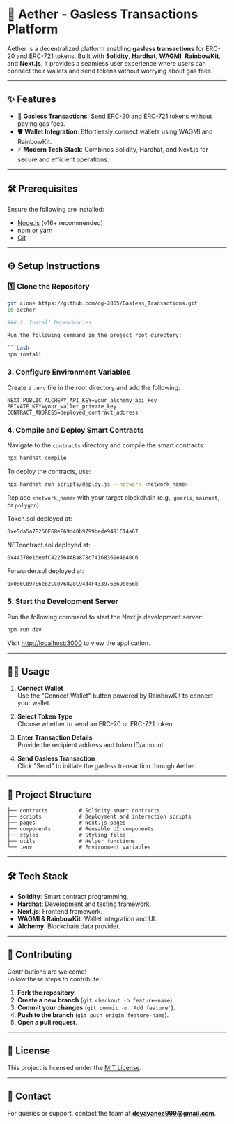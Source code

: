 # 🌌 Aether - Gasless Transactions Platform

Aether is a decentralized platform enabling **gasless transactions** for ERC-20 and ERC-721 tokens. Built with **Solidity**, **Hardhat**, **WAGMI**, **RainbowKit**, and **Next.js**, it provides a seamless user experience where users can connect their wallets and send tokens without worrying about gas fees.

---

## ✨ Features

- 🚀 **Gasless Transactions**: Send ERC-20 and ERC-721 tokens without paying gas fees.  
- 🛡️ **Wallet Integration**: Effortlessly connect wallets using WAGMI and RainbowKit.  
- ⚡ **Modern Tech Stack**: Combines Solidity, Hardhat, and Next.js for secure and efficient operations.

---

## 🛠 Prerequisites

Ensure the following are installed:

- [Node.js](https://nodejs.org/) (v16+ recommended)  
- npm or yarn  
- [Git](https://git-scm.com/)

---

## ⚙️ Setup Instructions

### 1️⃣ Clone the Repository

```bash
git clone https://github.com/dg-2805/Gasless_Transactions.git
cd aether

### 2. Install Dependencies

Run the following command in the project root directory:

```bash
npm install
```

### 3. Configure Environment Variables

Create a `.env` file in the root directory and add the following:

```env
NEXT_PUBLIC_ALCHEMY_API_KEY=your_alchemy_api_key
PRIVATE_KEY=your_wallet_private_key
CONTRACT_ADDRESS=deployed_contract_address
```

### 4. Compile and Deploy Smart Contracts

Navigate to the `contracts` directory and compile the smart contracts:

```bash
npx hardhat compile
```

To deploy the contracts, use:

```bash
npx hardhat run scripts/deploy.js --network <network_name>
```

Replace `<network_name>` with your target blockchain (e.g., `goerli`, `mainnet`, or `polygon`).

Token.sol deployed at:
 ```bash
 0xe5da5a7B250E68eF69d40b9799bede9491C14a67
 ```
NFTcontract.sol deployed at: 
```bash
0x44378e1beefC422568ABa878c74168369e4840C6
```
Forwarder.sol deployed at: 
```bash
0x086C097E6e82CC076828C94d4F433976B69ee56b
```

### 5. Start the Development Server

Run the following command to start the Next.js development server:

```bash
npm run dev
```

Visit [http://localhost:3000](http://localhost:3000) to view the application.

---

## 🧑‍💻 Usage

1. **Connect Wallet**  
   Use the "Connect Wallet" button powered by RainbowKit to connect your wallet.

2. **Select Token Type**  
   Choose whether to send an ERC-20 or ERC-721 token.

3. **Enter Transaction Details**  
   Provide the recipient address and token ID/amount.

4. **Send Gasless Transaction**  
   Click "Send" to initiate the gasless transaction through Aether.

---

## 📂 Project Structure

```plaintext
├── contracts          # Solidity smart contracts
├── scripts            # Deployment and interaction scripts
├── pages              # Next.js pages
├── components         # Reusable UI components
├── styles             # Styling files
├── utils              # Helper functions
└── .env               # Environment variables
```

---

## 🛠 Tech Stack

- **Solidity**: Smart contract programming.
- **Hardhat**: Development and testing framework.
- **Next.js**: Frontend framework.
- **WAGMI & RainbowKit**: Wallet integration and UI.
- **Alchemy**: Blockchain data provider.

---

## 🤝 Contributing

Contributions are welcome!  
Follow these steps to contribute:

1. **Fork the repository**.
2. **Create a new branch** (`git checkout -b feature-name`).
3. **Commit your changes** (`git commit -m 'Add feature'`).
4. **Push to the branch** (`git push origin feature-name`).
5. **Open a pull request**.

---

## 📜 License

This project is licensed under the [MIT License](LICENSE).

---

## 📧 Contact

For queries or support, contact the team at **devayanee999@gmail.com**.
```
